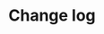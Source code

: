 # Change log


<!-- template

## vX.Y-type - 202Y-MM-DD
Comment...

## Schematic/Board
### Added
 - ... (#<issue>)
 -

### Fixed
 -
 -

### Changed
 -
 -

### Removed
 -
 -

-->
